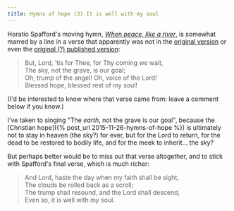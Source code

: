 ```yaml
---
title: Hymns of hope (3) It is well with my soul
---
```

<p>Horatio Spafford's moving hymn, <em><a href="http://www.hymnary.org/text/when_peace_like_a_river_attendeth_my_way">When peace, like a river</a></em>, is somewhat marred by a line in a verse that apparently was not in the <a href="http://spaffordhymn.com/html/manuscript.html">original version</a> or even the <a href="http://www.archive.org/stream/gospelhymns16sank#page/412/">original (?) published version</a>:</p>
<blockquote><p>But, Lord, ’tis for Thee, for Thy coming we wait,<br />
The sky, not the grave, is our goal;<br />
Oh, trump of the angel! Oh, voice of the Lord!<br />
Blessed hope, blessed rest of my soul!</p></blockquote>
<p>(I'd be interested to know where that verse came from: leave a comment below if you know.)</p>

I've taken to singing "The <em>earth</em>, not the grave is our goal", because the [Christian hope]({% post_url 2015-11-26-hymns-of-hope %}) is ultimately not to stay in heaven (the sky?) for ever, but for the Lord to return, for the dead to be restored to bodily life, and for the meek to inherit... the sky?

<p>But perhaps better would be to miss out that verse altogether, and to stick with Spafford's final verse, which is much richer:</p>
<blockquote><p>And Lord, haste the day when my faith shall be sight,<br />
The clouds be rolled back as a scroll;<br />
The trump shall resound, and the Lord shall descend,<br />
Even so, it is well with my soul.</p></blockquote>
